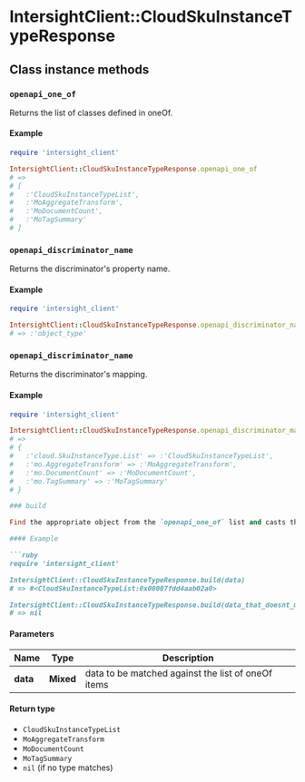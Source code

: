 # IntersightClient::CloudSkuInstanceTypeResponse

## Class instance methods

### `openapi_one_of`

Returns the list of classes defined in oneOf.

#### Example

```ruby
require 'intersight_client'

IntersightClient::CloudSkuInstanceTypeResponse.openapi_one_of
# =>
# [
#   :'CloudSkuInstanceTypeList',
#   :'MoAggregateTransform',
#   :'MoDocumentCount',
#   :'MoTagSummary'
# ]
```

### `openapi_discriminator_name`

Returns the discriminator's property name.

#### Example

```ruby
require 'intersight_client'

IntersightClient::CloudSkuInstanceTypeResponse.openapi_discriminator_name
# => :'object_type'
```

### `openapi_discriminator_name`

Returns the discriminator's mapping.

#### Example

```ruby
require 'intersight_client'

IntersightClient::CloudSkuInstanceTypeResponse.openapi_discriminator_mapping
# =>
# {
#   :'cloud.SkuInstanceType.List' => :'CloudSkuInstanceTypeList',
#   :'mo.AggregateTransform' => :'MoAggregateTransform',
#   :'mo.DocumentCount' => :'MoDocumentCount',
#   :'mo.TagSummary' => :'MoTagSummary'
# }

### build

Find the appropriate object from the `openapi_one_of` list and casts the data into it.

#### Example

```ruby
require 'intersight_client'

IntersightClient::CloudSkuInstanceTypeResponse.build(data)
# => #<CloudSkuInstanceTypeList:0x00007fdd4aab02a0>

IntersightClient::CloudSkuInstanceTypeResponse.build(data_that_doesnt_match)
# => nil
```

#### Parameters

| Name | Type | Description |
| ---- | ---- | ----------- |
| **data** | **Mixed** | data to be matched against the list of oneOf items |

#### Return type

- `CloudSkuInstanceTypeList`
- `MoAggregateTransform`
- `MoDocumentCount`
- `MoTagSummary`
- `nil` (if no type matches)

